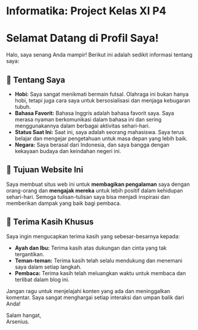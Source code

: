 # Informatika: Project Kelas XI P4
# Selamat Datang di Profil Saya!

Halo, saya senang Anda mampir! Berikut ini adalah sedikit informasi tentang saya:

## 🌟 Tentang Saya

- **Hobi:** Saya sangat menikmati bermain futsal. Olahraga ini bukan hanya hobi, tetapi juga cara saya untuk bersosialisasi dan menjaga kebugaran tubuh.
- **Bahasa Favorit:** Bahasa Inggris adalah bahasa favorit saya. Saya merasa nyaman berkomunikasi dalam bahasa ini dan sering menggunakannya dalam berbagai aktivitas sehari-hari.
- **Status Saat Ini:** Saat ini, saya adalah seorang mahasiswa. Saya terus belajar dan mengejar pengetahuan untuk masa depan yang lebih baik.
- **Negara:** Saya berasal dari Indonesia, dan saya bangga dengan kekayaan budaya dan keindahan negeri ini.

## 🎯 Tujuan Website Ini

Saya membuat situs web ini untuk **membagikan pengalaman** saya dengan orang-orang dan **mengajak mereka** untuk lebih positif dalam kehidupan sehari-hari. Semoga tulisan-tulisan saya bisa menjadi inspirasi dan memberikan dampak yang baik bagi pembaca.

## 🙏 Terima Kasih Khusus

Saya ingin mengucapkan terima kasih yang sebesar-besarnya kepada:

- **Ayah dan Ibu:** Terima kasih atas dukungan dan cinta yang tak tergantikan.
- **Teman-teman:** Terima kasih telah selalu mendukung dan menemani saya dalam setiap langkah.
- **Pembaca:** Terima kasih telah meluangkan waktu untuk membaca dan terlibat dalam blog ini.

Jangan ragu untuk menjelajahi konten yang ada dan meninggalkan komentar. Saya sangat menghargai setiap interaksi dan umpan balik dari Anda!

Salam hangat,  
Arsenius.



